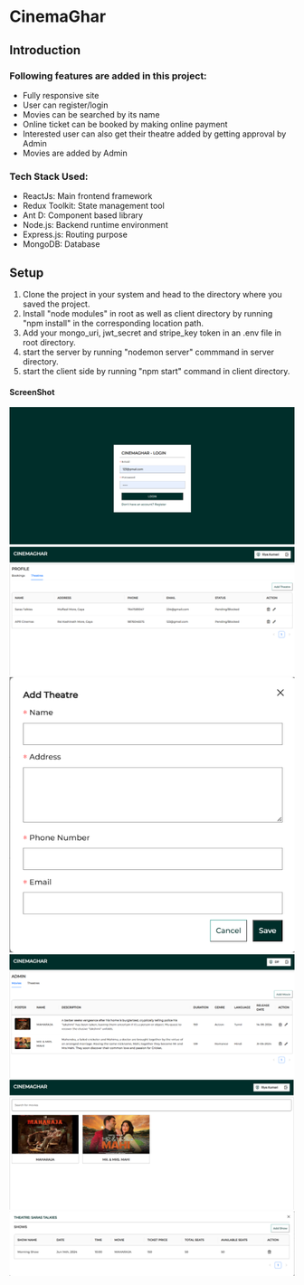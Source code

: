 # CinemaGhar

## Introduction
### Following features are added in this project:
+ Fully responsive site
+ User can register/login
+ Movies can be searched by its name
+ Online ticket can be booked by making online payment 
+ Interested user can also get their theatre added by getting approval by Admin
+ Movies are added by Admin

### Tech Stack Used:
+ ReactJs: Main frontend framework
+ Redux Toolkit: State management tool
+ Ant D: Component based library
+ Node.js: Backend runtime environment
+ Express.js: Routing purpose
+ MongoDB: Database 

## Setup
1. Clone the project in your system and head to the directory where you saved the project.
2. Install "node modules" in root as well as client directory by running "npm install" in the corresponding location path.
3. Add your mongo_uri, jwt_secret and stripe_key token in an .env file in root directory.
4. start the server by running "nodemon server" commmand in server directory.
5. start the client side by running "npm start" command in client directory.

#### ScreenShot 
![1](https://github.com/imriyakri/CinemaGhar-Dev/blob/main/Screenshots/6.png)
![2](https://github.com/imriyakri/CinemaGhar-Dev/blob/main/Screenshots/1.png)
![3](https://github.com/imriyakri/CinemaGhar-Dev/blob/main/Screenshots/2.png)
![4](https://github.com/imriyakri/CinemaGhar-Dev/blob/main/Screenshots/3.png)
![5](https://github.com/imriyakri/CinemaGhar-Dev/blob/main/Screenshots/4.png)
![6](https://github.com/imriyakri/CinemaGhar-Dev/blob/main/Screenshots/5.png)







